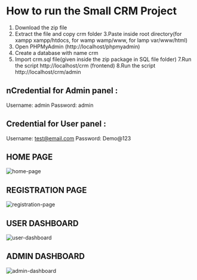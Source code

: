 # How to run the Small CRM  Project
1. Download the  zip file
2. Extract the file and copy crm folder
3.Paste inside root directory(for xampp xampp/htdocs, for wamp wamp/www, for lamp var/www/html)
4. Open PHPMyAdmin (http://localhost/phpmyadmin)
5. Create a database with name crm
6. Import crm.sql file(given inside the zip package in SQL file folder)
7.Run the script http://localhost/crm (frontend)
8.Run the script http://localhost/crm/admin 

## nCredential for Admin panel :
Username: admin
Password: admin

## Credential for User panel :
Username: test@email.com
Password: Demo@123

## HOME PAGE
![home-page]()

## REGISTRATION PAGE
![registration-page]()

## USER DASHBOARD
![user-dashboard]()

## ADMIN DASHBOARD
![admin-dashboard]()